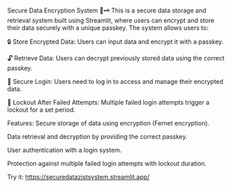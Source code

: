 Secure Data Encryption System 🔏🗝
This is a secure data storage and retrieval system built using Streamlit, where users can encrypt and store their data securely with a unique passkey. The system allows users to:

🔒 Store Encrypted Data: Users can input data and encrypt it with a passkey.

🔓 Retrieve Data: Users can decrypt previously stored data using the correct passkey.

🔑 Secure Login: Users need to log in to access and manage their encrypted data.

🚫 Lockout After Failed Attempts: Multiple failed login attempts trigger a lockout for a set period.

Features:
Secure storage of data using encryption (Fernet encryption).

Data retrieval and decryption by providing the correct passkey.

User authentication with a login system.

Protection against multiple failed login attempts with lockout duration.

Try it:
https://securedatazistsystem.streamlit.app/

